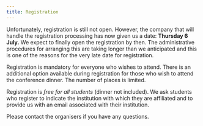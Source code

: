```yaml
---
title: Registration
---
```


Unfortunately, registration is still not open. However, the company that will handle the registration processing has now given us a date: **Thursday 6 July.** We expect to finally open the registration by then. The administrative procedures for arranging this are taking longer than we anticipated and this is one of the reasons for the very late date for registration.

Registration is mandatory for everyone who wishes to attend. There is an additional option available during registration for those who wish to attend the conference dinner. The number of places is limited.

Registration is *free for all students* (dinner not included). We ask students who register to indicate the institution with which they are affiliated and to provide us with an email associated with their institution.

Please contact the organisers if you have any questions.
